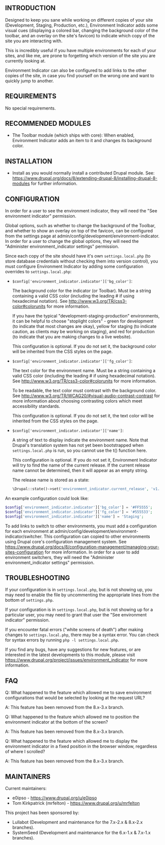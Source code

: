 INTRODUCTION
------------

Designed to keep you sane while working on different copies of your site
(Development, Staging, Production, etc.), Environment Indicator adds some
visual cues (displaying a colored bar, changing the background color of the
toolbar, and an overlay on the site's favicon) to indicate which copy of the
site you are interacting with.

This is incredibly useful if you have multiple environments for each of your
sites, and like me, are prone to forgetting which version of the site you are
currently looking at.

Environment Indicator can also be configured to add links to the other copies of
the site, in case you find yourself on the wrong one and want to quickly jump to
another.

REQUIREMENTS
------------

No special requirements.

RECOMMENDED MODULES
-------------------

 * The Toolbar module (which ships with core):
   When enabled, Environment Indicator adds an item to it and changes its
   background color.

INSTALLATION
------------

 * Install as you would normally install a contributed Drupal module. See:
   https://www.drupal.org/docs/8/extending-drupal-8/installing-drupal-8-modules
   for further information.

CONFIGURATION
-------------

In order for a user to see the environment indicator, they will need the "See
environment indicator" permission.

Global options, such as  whether to change the background of the Toolbar, and
whether to show an overlay on top of the favicon, can be configured from the
settings page at admin/config/development/environment-indicator. In order for a
user to change the global options, they will need the "Administer
environment_indicator settings" permission.

Since each copy of the site should have it's own `settings.local.php` (to store
database credentials without checking them into version control), you must
configure Environment Indicator by adding some configuration overrides to
`settings.local.php`:

 * `$config['environment_indicator.indicator']['bg_color']`:

   The background color for the indicator (or Toolbar). Must be a string
   containing a valid CSS color (including the leading # if using hexadecimal
   notation). See http://www.w3.org/TR/css3-color#colorunits for more
   information.

   If you have the typical "development-staging-production" environments, it can
   be helpful to choose "stoplight colors" - green for development (to indicate
   that most changes are okay), yellow for staging (to indicate caution, as
   clients may be working on staging), and red for production (to indicate that
   you are making changes to a live website).

   This configuration is optional. If you do not set it, the background color
   will be inherited from the CSS styles on the page.

 * `$config['environment_indicator.indicator']['fg_color']`:

   The text color for the environment name. Must be a string containing a valid
   CSS color (including the leading # if using hexadecimal notation). See
   http://www.w3.org/TR/css3-color#colorunits for more information.

   To be readable, the text color must contrast with the background color. See
   http://www.w3.org/TR/WCAG20/#visual-audio-contrast-contrast for more
   information about choosing contrasting colors which meet accessibility
   standards.

   This configuration is optional. If you do not set it, the text color will be
   inherited from the CSS styles on the page.

 * `$config['environment_indicator.indicator']['name']`:

   A string of text to display indicate the environment name. Note that Drupal's
   translation system has not yet been bootstrapped when `settings.local.php` is
   run, so you cannot use the t() function here.

   This configuration is optional. If you do not set it, Environment Indicator
   will try to find the name of the current release. If the current release name
   cannot be determined, then it will appear as an empty string.

   The release name is stored as a state:
   ```php
   \Drupal::state()->set('environment_indicator.current_release', 'v1.2.44');
   ```

An example configuration could look like:

```php
$config['environment_indicator.indicator']['bg_color'] = '#FF5555';
$config['environment_indicator.indicator']['fg_color'] = '#555533';
$config['environment_indicator.indicator']['name'] = 'Staging';
```

To add links to switch to other environments, you must add a configuration for
each environment at admin/config/development/environment-indicator/switcher.
This configuration can copied to other environments using Drupal core's
configuration management system. See
https://www.drupal.org/docs/8/configuration-management/managing-your-sites-configuration
for more information. In order for a user to add environment switchers, they
will need the "Administer environment_indicator settings" permission.

TROUBLESHOOTING
---------------

If your configuration is in `settings.local.php`, but is not showing up, you may
need to enable the file by uncommenting the appropriate lines from the bottom of
`settings.php`.

If your configuration is in `settings.local.php`, but is not showing up for a
particular user, you may need to grant that user the "See environment indicator"
permission.

If you encounter fatal errors ("white screens of death") after making changes to
`settings.local.php`, there may be a syntax error. You can check for syntax
errors by running `php -l settings.local.php`.

If you find any bugs, have any suggestions for new features, or are interested
in the latest developments to this module, please visit
https://www.drupal.org/project/issues/environment_indicator for more
information.

FAQ
---

Q: What happened to the feature which allowed me to save environment
   configurations that would be selected by looking at the request URL?

A: This feature has been removed from the 8.x-3.x branch.

Q: What happened to the feature which allowed me to position the environment
   indicator at the bottom of the screen?

A: This feature has been removed from the 8.x-3.x branch.

Q: What happened to the feature which allowed me to display the environment
   indicator in a fixed position in the browser window, regardless of where I
   scrolled?

A: This feature has been removed from the 8.x-3.x branch.

MAINTAINERS
-----------

Current maintainers:
* e0ipso - https://www.drupal.org/u/e0ipso
* Tom Kirkpatrick (mrfelton) - https://www.drupal.org/u/mrfelton

This project has been sponsored by:
* Lullabot (Development and maintenance for the 7.x-2.x & 8.x-2.x branches).
* SystemSeed (Development and maintenance for the 6.x-1.x & 7.x-1.x branches).
